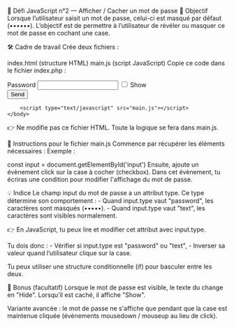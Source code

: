 🎯 Défi JavaScript n°2 — Afficher / Cacher un mot de passe
🧩 Objectif
Lorsque l’utilisateur saisit un mot de passe, celui-ci est masqué par défaut (••••••). L’objectif est de permettre à l’utilisateur de révéler ou masquer ce mot de passe en cochant une case.

🛠️ Cadre de travail
Crée deux fichiers :

index.html (structure HTML)
main.js (script JavaScript)
Copie ce code dans le fichier index.php :

<!DOCTYPE html>
<html lang="en">
	<head>
		<meta charset="utf-8" />
		<meta name="viewport" content="width=device-width, initial-scale=1.0" />
		<title>Show/Hide Password</title>
	</head>
	<body>
		<form action="">
			<label for="password">Password</label>
			<input type="password" name="password" id="input" />
			<input id="checkbox" type="checkbox" />
			<span id="display">Show</span><br />
			<input type="button" value="Send" />
		</form>

		<script type="text/javascript" src="main.js"></script>
	</body>
</html>
👉 Ne modifie pas ce fichier HTML. Toute la logique se fera dans main.js.

🧠 Instructions pour le fichier main.js
Commence par récupérer les éléments nécessaires : Exemple :

const input = document.getElementById('input')
Ensuite, ajoute un évènement click sur la case à cocher (checkbox). Dans cet évènement, tu écriras une condition pour modifier l'affichage du mot de passe.

💡 Indice
Le champ input du mot de passe a un attribut type. Ce type détermine son comportement : - Quand input.type vaut "password", les caractères sont masqués (•••••). - Quand input.type vaut "text", les caractères sont visibles normalement.

👉 En JavaScript, tu peux lire et modifier cet attribut avec input.type.

Tu dois donc : - Vérifier si input.type est "password" ou "text", - Inverser sa valeur quand l’utilisateur clique sur la case.

Tu peux utiliser une structure conditionnelle (if) pour basculer entre les deux.

🌟 Bonus (facultatif)
Lorsque le mot de passe est visible, le texte du change en "Hide". Lorsqu’il est caché, il affiche "Show".

Variante avancée : le mot de passe ne s'affiche que pendant que la case est maintenue cliquée (évènements mousedown / mouseup au lieu de click).